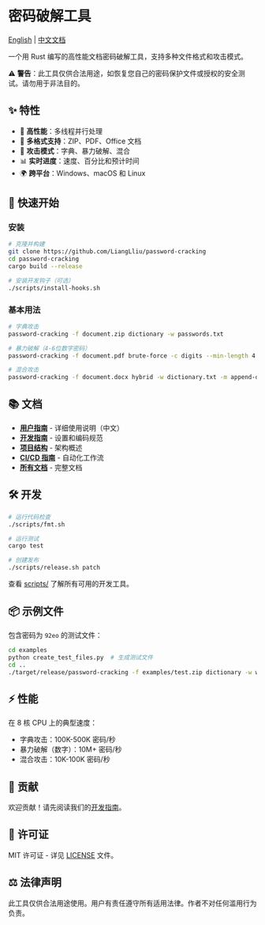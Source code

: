 # 密码破解工具

[English](./README.md) | [中文文档](./README_CN.md)

一个用 Rust 编写的高性能文档密码破解工具，支持多种文件格式和攻击模式。

⚠️ **警告**：此工具仅供合法用途，如恢复您自己的密码保护文件或授权的安全测试。请勿用于非法目的。

## ✨ 特性

- 🚀 **高性能**：多线程并行处理
- 📄 **多格式支持**：ZIP、PDF、Office 文档
- 🔧 **攻击模式**：字典、暴力破解、混合
- 📊 **实时进度**：速度、百分比和预计时间
- 🌍 **跨平台**：Windows、macOS 和 Linux

## 🚀 快速开始

### 安装

```bash
# 克隆并构建
git clone https://github.com/LiangLliu/password-cracking
cd password-cracking
cargo build --release

# 安装开发钩子（可选）
./scripts/install-hooks.sh
```

### 基本用法

```bash
# 字典攻击
password-cracking -f document.zip dictionary -w passwords.txt

# 暴力破解（4-6位数字密码）
password-cracking -f document.pdf brute-force -c digits --min-length 4 --max-length 6

# 混合攻击
password-cracking -f document.docx hybrid -w dictionary.txt -m append-digits
```

## 📚 文档

- **[用户指南](docs/USER_GUIDE_CN.md)** - 详细使用说明（中文）
- **[开发指南](docs/DEVELOPMENT.md)** - 设置和编码规范
- **[项目结构](docs/PROJECT_STRUCTURE.md)** - 架构概述
- **[CI/CD 指南](docs/CI-CD.md)** - 自动化工作流
- **[所有文档](docs/)** - 完整文档

## 🛠 开发

```bash
# 运行代码检查
./scripts/fmt.sh

# 运行测试
cargo test

# 创建发布
./scripts/release.sh patch
```

查看 [scripts/](scripts/) 了解所有可用的开发工具。

## 📦 示例文件

包含密码为 `92eo` 的测试文件：

```bash
cd examples
python create_test_files.py  # 生成测试文件
cd ..
./target/release/password-cracking -f examples/test.zip dictionary -w wordlists/common-passwords.txt
```

## ⚡ 性能

在 8 核 CPU 上的典型速度：
- 字典攻击：100K-500K 密码/秒
- 暴力破解（数字）：10M+ 密码/秒
- 混合攻击：10K-100K 密码/秒

## 🤝 贡献

欢迎贡献！请先阅读我们的[开发指南](docs/DEVELOPMENT.md)。

## 📄 许可证

MIT 许可证 - 详见 [LICENSE](LICENSE) 文件。

## ⚖️ 法律声明

此工具仅供合法用途使用。用户有责任遵守所有适用法律。作者不对任何滥用行为负责。